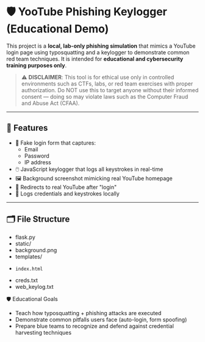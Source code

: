 # 🛡️ YooTube Phishing Keylogger (Educational Demo)

This project is a **local, lab-only phishing simulation** that mimics a YouTube login page using typosquatting and a keylogger to demonstrate common red team techniques. It is intended for **educational and cybersecurity training purposes only**.

> ⚠️ **DISCLAIMER**: This tool is for ethical use only in controlled environments such as CTFs, labs, or red team exercises with proper authorization. Do NOT use this to target anyone without their informed consent — doing so may violate laws such as the Computer Fraud and Abuse Act (CFAA).

---

## 🚀 Features

- 🔐 Fake login form that captures:
  - Email
  - Password
  - IP address
- 🖱️ JavaScript keylogger that logs all keystrokes in real-time
- 🖼️ Background screenshot mimicking real YouTube homepage
- 🔁 Redirects to real YouTube after "login"
- 💾 Logs credentials and keystrokes locally

---

## 🗂️ File Structure
  - flask.py
  - static/
  -   background.png
  -   templates/
  -     index.html
  - creds.txt
  - web_keylog.txt

🛡️ Educational Goals
- Teach how typosquatting + phishing attacks are executed
- Demonstrate common pitfalls users face (auto-login, form spoofing)
- Prepare blue teams to recognize and defend against credential harvesting techniques
